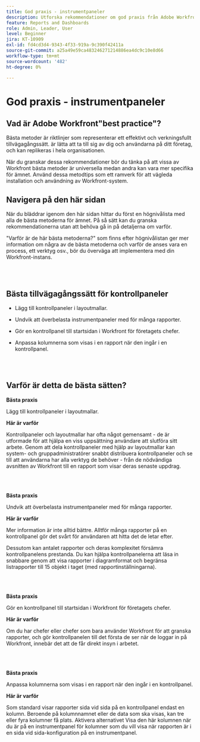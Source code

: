 ```yaml
---
title: God praxis - instrumentpaneler
description: Utforska rekommendationer om god praxis från Adobe Workfront experter om hur du konfigurerar, hanterar och använder Workfront dashboards.
feature: Reports and Dashboards
role: Admin, Leader, User
level: Beginner
jira: KT-10909
exl-id: fd4cd3d4-9343-4f33-919a-9c390f42411a
source-git-commit: a25a49e59ca483246271214886ea4dc9c10e8d66
workflow-type: tm+mt
source-wordcount: '482'
ht-degree: 0%

---
```


# God praxis - instrumentpaneler

## Vad är Adobe Workfront&quot;best practice&quot;?

Bästa metoder är riktlinjer som representerar ett effektivt och verkningsfullt tillvägagångssätt. är lätta att ta till sig av dig och användarna på ditt företag, och kan replikeras i hela organisationen.

När du granskar dessa rekommendationer bör du tänka på att vissa av Workfront bästa metoder är universella medan andra kan vara mer specifika för ämnet. Använd dessa metodtips som ett ramverk för att vägleda installation och användning av Workfront-system.

## Navigera på den här sidan

När du bläddrar igenom den här sidan hittar du först en högnivålista med alla de bästa metoderna för ämnet. På så sätt kan du granska rekommendationerna utan att behöva gå in på detaljerna om varför.

&quot;Varför är de här bästa metoderna?&quot; som finns efter högnivålistan ger mer information om några av de bästa metoderna och varför de anses vara en process, ett verktyg osv., bör du överväga att implementera med din Workfront-instans.

</br>
</br>

## Bästa tillvägagångssätt för kontrollpaneler

* Lägg till kontrollpaneler i layoutmallar.

* Undvik att överbelasta instrumentpaneler med för många rapporter.

* Gör en kontrollpanel till startsidan i Workfront för företagets chefer.

* Anpassa kolumnerna som visas i en rapport när den ingår i en kontrollpanel.


</br>
</br>


## Varför är detta de bästa sätten?

**Bästa praxis**

Lägg till kontrollpaneler i layoutmallar.

**Här är varför**

Kontrollpaneler och layoutmallar har ofta något gemensamt - de är utformade för att hjälpa en viss uppsättning användare att slutföra sitt arbete. Genom att dela kontrollpaneler med hjälp av layoutmallar kan system- och gruppadministratörer snabbt distribuera kontrollpaneler och se till att användarna har alla verktyg de behöver - från de nödvändiga avsnitten av Workfront till en rapport som visar deras senaste uppdrag.

</br>
</br>

**Bästa praxis**

Undvik att överbelasta instrumentpaneler med för många rapporter.

**Här är varför**

Mer information är inte alltid bättre. Alltför många rapporter på en kontrollpanel gör det svårt för användaren att hitta det de letar efter.

Dessutom kan antalet rapporter och deras komplexitet försämra kontrollpanelens prestanda. Du kan hjälpa kontrollpanelerna att läsa in snabbare genom att visa rapporter i diagramformat och begränsa listrapporter till 15 objekt i taget (med rapportinställningarna).

</br>
</br>

**Bästa praxis**

Gör en kontrollpanel till startsidan i Workfront för företagets chefer.

**Här är varför**

Om du har chefer eller chefer som bara använder Workfront för att granska rapporter, och gör kontrollpanelen till det första de ser när de loggar in på Workfront, innebär det att de får direkt insyn i arbetet.

</br>
</br>

**Bästa praxis**

Anpassa kolumnerna som visas i en rapport när den ingår i en kontrollpanel.

**Här är varför**

Som standard visar rapporter sida vid sida på en kontrollpanel endast en kolumn. Beroende på kolumnnamnet eller de data som ska visas, kan tre eller fyra kolumner få plats. Aktivera alternativet Visa den här kolumnen när du är på en instrumentpanel för kolumner som du vill visa när rapporten är i en sida vid sida-konfiguration på en instrumentpanel.
